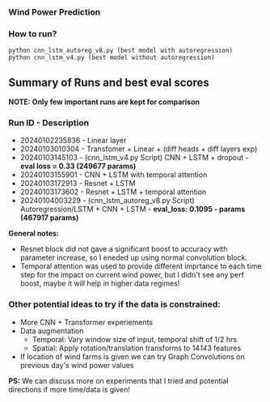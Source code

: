 ### Wind Power Prediction

### How to run?
```
python cnn_lstm_autoreg_v8.py (best model with autoregression)
python cnn_lstm_v4.py (best model without autoregression)
```

## Summary of Runs and best eval scores
**NOTE: Only few important runs are kept for comparison**

### Run ID - Description
- 20240102235836 - Linear layer
- 20240103010304 - Transfomer + Linear + (diff heads + diff layers exp)
- 20240103145103 - (cnn_lstm_v4.py Script) CNN + LSTM + dropout - **eval loss = 0.33 (249677 params)**
- 20240103155901 - CNN + LSTM with temporal attention 
- 20240103172913 - Resnet + LSTM 
- 20240103173602 - Resnet + LSTM + temporal attention
- 20240104003229 - (cnn_lstm_autoreg_v8.py Script) Autoregression/LSTM + CNN + LSTM - **eval_loss: 0.1095 - params (467917 params)**

**General notes:**
- Resnet block did not gave a significant boost to accuracy with parameter increase, so I eneded up using normal convolution block.
- Temporal attention was used to provide different imprtance to each time step for the impact on current wind power, but I didn't see any perf boost, maybe it will help in higher data regimes!  

### Other potential ideas to try if the data is constrained:
- More CNN + Transformer experiements
- Data augmentation 
    - Temporal: Vary window size of input, temporal shift of 1/2 hrs
    - Spatial: Apply rotation/translation transforms to 14*14*3 features
- If location of  wind farms is given we can try Graph Convolutions on previous day's wind power values


**PS:** We can discuss more on experiments that I tried and potential directions if more time/data is given! 